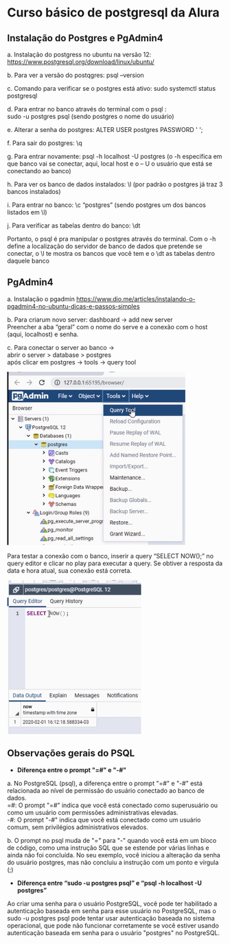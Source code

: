 # Curso básico de postgresql da Alura  

## Instalação do Postgres e PgAdmin4  


a. Instalação do postgress no ubuntu na versão 12:  https://www.postgresql.org/download/linux/ubuntu/  

b. Para ver a versão do postqgres: psql –version  

c. Comando para verificar se o postgres está ativo: 
sudo systemctl status postgresql   

d. Para entrar no banco através do terminal com o psql :   
sudo -u postgres psql   (sendo postgres o nome do usuário)  

e. Alterar a senha do postgres: ALTER USER postgres PASSWORD ' ';  

f. Para sair do postgres: \q  

g. Para entrar novamente: psql -h localhost -U postgres  (o -h especifica em que banco vai se conectar, aqui, local host e o – U o usuário que está se conectando ao banco)  

h. Para ver os banco de dados instalados: \l (por padrão o postgres já traz 3 bancos instalados)  

i. Para entrar no banco: \c “postgres” (sendo postgres um dos bancos listados em \l)  

j. Para verificar as tabelas dentro do banco: \dt  

Portanto, o psql é pra manipular o postgres através do terminal. Com o -h define a localização do servidor de banco de dados que pretende se conectar, o  \l te mostra os bancos que você tem e o \dt as tabelas dentro daquele banco  


## PgAdmin4  


a. Instalação o pgadmin https://www.dio.me/articles/instalando-o-pgadmin4-no-ubuntu-dicas-e-passos-simples  

b. Para criarum novo server: dashboard → add new server  
Preencher a aba “geral” com o nome do serve e a conexão com o host (aqui, localhost) e senha.  

c. Para conectar o server ao banco →   
abrir o server > database > postgres  
após clicar em postgres → tools → query tool  

![img](/midia/conectServer.png)

Para testar a conexão com o banco, inserir a query “SELECT NOW();” no query editor e clicar no play para executar a query. Se obtiver a resposta da data e hora atual, sua conexão está correta.

![img](/midia/testConnection.png)  


## Observações gerais do PSQL

- **Diferença entre o prompt "=#" e "-#"**  

a. No PostgreSQL (psql), a diferença entre o prompt "=#" e "-#" está relacionada ao nível de permissão do usuário conectado ao banco de dados.  
    =#: O prompt "=#" indica que você está conectado como superusuário ou como um usuário com permissões administrativas elevadas.   
    -#: O prompt "-#" indica que você está conectado como um usuário comum, sem privilégios administrativos elevados.

b. O prompt no psql muda de "=" para "-" quando você está em um bloco de código, como uma instrução SQL que se estende por várias linhas e ainda não foi concluída.
No seu exemplo, você iniciou a alteração da senha do usuário postgres, mas não concluiu a instrução com um ponto e vírgula (;)  



- **Diferença entre  “sudo -u postgres psql” e “psql -h localhost -U postgres”**  

Ao criar uma senha para o usuário PostgreSQL, você pode ter habilitado a autenticação baseada em senha para esse usuário no PostgreSQL, mas o sudo -u postgres psql pode tentar usar autenticação baseada no sistema operacional, que pode não funcionar corretamente se você estiver usando autenticação baseada em senha para o usuário "postgres" no PostgreSQL.  



